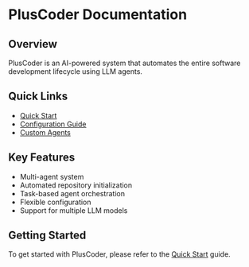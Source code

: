 
# PlusCoder Documentation

## Overview

PlusCoder is an AI-powered system that automates the entire software development lifecycle using LLM agents.

## Quick Links

- [Quick Start](00_quick_start.md)
- [Configuration Guide](01_pluscoder_configuration.md)
- [Custom Agents](02_custom_agents.md)

## Key Features

- Multi-agent system
- Automated repository initialization
- Task-based agent orchestration
- Flexible configuration
- Support for multiple LLM models

## Getting Started

To get started with PlusCoder, please refer to the [Quick Start](00_quick_start.md) guide.
